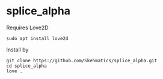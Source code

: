 # splice_alpha

Requires Love2D

`sudo apt install love2d`
  
Install by 

```
git clone https://github.com/Skehmatics/splice_alpha.git
cd splice_alpha
love .
```
